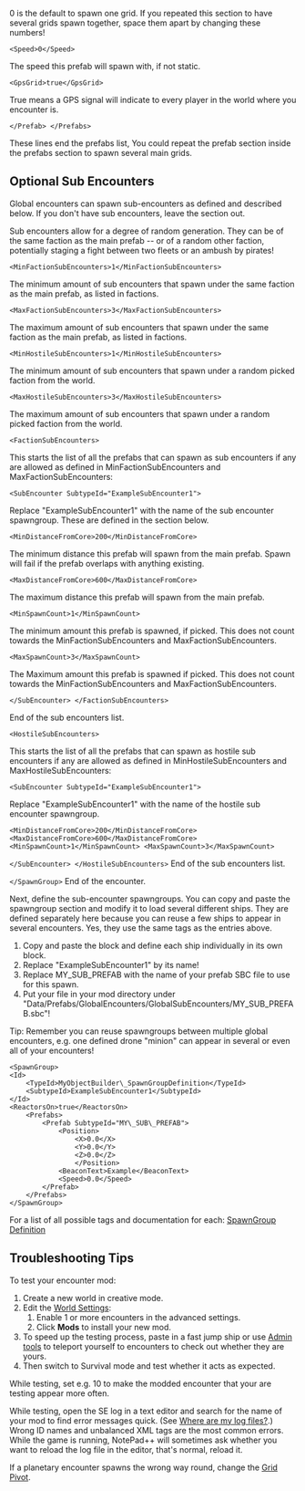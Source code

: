 0 is the default to spawn one grid. If you repeated this section to have several grids spawn together, space them apart by changing these numbers!

`<Speed>0</Speed>`

The speed this prefab will spawn with, if not static.

`<GpsGrid>true</GpsGrid>`

True means a GPS signal will indicate to every player in the world where you encounter is.

`</Prefab> </Prefabs>`

These lines end the prefabs list, You could repeat the prefab section inside the prefabs section to spawn several main grids.

## Optional Sub Encounters

Global encounters can spawn sub-encounters as defined and described below. If you don't have sub encounters, leave the section out.

Sub encounters allow for a degree of random generation. They can be of the same faction as the main prefab -- or of a random other faction, potentially staging a fight between two fleets or an ambush by pirates!

`<MinFactionSubEncounters>1</MinFactionSubEncounters>`

The minimum amount of sub encounters that spawn under the same faction as the main prefab, as listed in factions.

`<MaxFactionSubEncounters>3</MaxFactionSubEncounters>`

The maximum amount of sub encounters that spawn under the same faction as the main prefab, as listed in factions.

`<MinHostileSubEncounters>1</MinHostileSubEncounters>`

The minimum amount of sub encounters that spawn under a random picked faction from the world.

`<MaxHostileSubEncounters>3</MaxHostileSubEncounters>`

The maximum amount of sub encounters that spawn under a random picked faction from the world.

`<FactionSubEncounters>`

This starts the list of all the prefabs that can spawn as sub encounters if any are allowed as defined in MinFactionSubEncounters and MaxFactionSubEncounters:

`<SubEncounter SubtypeId="ExampleSubEncounter1">`

Replace "ExampleSubEncounter1" with the name of the sub encounter spawngroup. These are defined in the section below.

`<MinDistanceFromCore>200</MinDistanceFromCore>`

The minimum distance this prefab will spawn from the main prefab. Spawn will fail if the prefab overlaps with anything existing.

`<MaxDistanceFromCore>600</MaxDistanceFromCore>`

The maximum distance this prefab will spawn from the main prefab.

`<MinSpawnCount>1</MinSpawnCount>`

The minimum amount this prefab is spawned, if picked. This does not count towards the MinFactionSubEncounters and MaxFactionSubEncounters.

`<MaxSpawnCount>3</MaxSpawnCount>`

The Maximum amount this prefab is spawned if picked. This does not count towards the MinFactionSubEncounters and MaxFactionSubEncounters.

`</SubEncounter> </FactionSubEncounters>`

End of the sub encounters list.

`<HostileSubEncounters>`

This starts the list of all the prefabs that can spawn as hostile sub encounters if any are allowed as defined in MinHostileSubEncounters and MaxHostileSubEncounters:

`<SubEncounter SubtypeId="ExampleSubEncounter1">`

Replace "ExampleSubEncounter1" with the name of the hostile sub encounter spawngroup.

`<MinDistanceFromCore>200</MinDistanceFromCore><MaxDistanceFromCore>600</MaxDistanceFromCore> <MinSpawnCount>1</MinSpawnCount> <MaxSpawnCount>3</MaxSpawnCount>`

  
`</SubEncounter> </HostileSubEncounters>` End of the sub encounters list.

`</SpawnGroup>` End of the encounter.

Next, define the sub-encounter spawngroups. You can copy and paste the spawngroup section and modify it to load several different ships. They are defined separately here because you can reuse a few ships to appear in several encounters. Yes, they use the same tags as the entries above.

1.  Copy and paste the block and define each ship individually in its own block.
2.  Replace "ExampleSubEncounter1" by its name!
3.  Replace MY\_SUB\_PREFAB with the name of your prefab SBC file to use for this spawn.
4.  Put your file in your mod directory under "Data/Prefabs/GlobalEncounters/GlobalSubEncounters/MY\_SUB\_PREFAB.sbc"!

Tip: Remember you can reuse spawngroups between multiple global encounters, e.g. one defined drone "minion" can appear in several or even all of your encounters!

    <SpawnGroup>
    <Id>
        <TypeId>MyObjectBuilder\_SpawnGroupDefinition</TypeId>
        <SubtypeId>ExampleSubEncounter1</SubtypeId>
    </Id>
    <ReactorsOn>true</ReactorsOn>
        <Prefabs>
            <Prefab SubtypeId="MY\_SUB\_PREFAB">
                <Position>
                    <X>0.0</X>
                    <Y>0.0</Y>
                    <Z>0.0</Z>
                    </Position>
                <BeaconText>Example</BeaconText> 
                <Speed>0.0</Speed>
            </Prefab>
        </Prefabs>
    </SpawnGroup>

For a list of all possible tags and documentation for each: [SpawnGroup Definition](https://spaceengineers.wiki.gg/wiki/Modding/Reference/SBC/SpawnGroup_Definition "Modding/Reference/SBC/SpawnGroup Definition")

## Troubleshooting Tips

To test your encounter mod:

1.  Create a new world in creative mode.
2.  Edit the [World Settings](https://spaceengineers.wiki.gg/wiki/World_Settings "World Settings"):
    1.  Enable 1 or more encounters in the advanced settings.
    2.  Click **Mods** to install your new mod.
3.  To speed up the testing process, paste in a fast jump ship or use [Admin tools](https://spaceengineers.wiki.gg/wiki/Admin_Screen "Admin Screen") to teleport yourself to encounters to check out whether they are yours.
4.  Then switch to Survival mode and test whether it acts as expected.

While testing, set e.g. <Frequency>10</Frequency> to make the modded encounter that your are testing appear more often.

While testing, open the SE log in a text editor and search for the name of your mod to find error messages quick. (See [Where are my log files?](https://spaceengineers.wiki.gg/wiki/Support#Where_are_My_Log_Files? "Support").) Wrong ID names and unbalanced XML tags are the most common errors. While the game is running, NotePad++ will sometimes ask whether you want to reload the log file in the editor, that's normal, reload it.

If a planetary encounter spawns the wrong way round, change the [Grid Pivot](https://spaceengineers.wiki.gg/wiki/Grid_Pivot "Grid Pivot").
